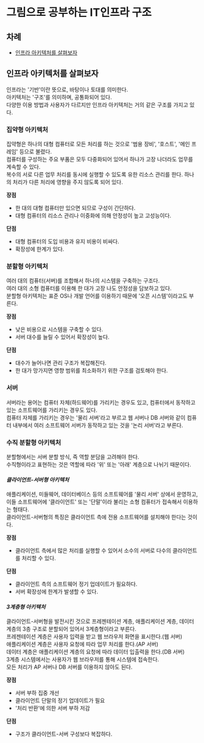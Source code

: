 # 그림으로 공부하는 IT인프라 구조

## 차례
- [인프라 아키텍처를 살펴보자](#인프라-아키텍처를-살펴보자)  

## 인프라 아키텍처를 살펴보자
인프라는 '기반'이란 뜻으로, 바탕이나 토대를 의미한다.  
아키텍처는 '구조'를 의미하며, 공통화되어 있다.  
다양한 이용 방법과 사용자가 다르지만 인프라 아키텍처는 거의 같은 구조를 가지고 있다.  

### 집약형 아키텍처
집약형은 하나의 대형 컴퓨터로 모든 처리를 하는 것으로 '범용 장비', '호스트', '메인 프레임' 등으로 불렸다.  
컴퓨터를 구성하는 주요 부품은 모두 다중화되어 있어서 하나가 고장 나더라도 업무를 계속할 수 있다.  
복수의 서로 다른 업무 처리를 동시에 실행할 수 있도록 유한 리소스 관리를 한다. 하나의 처리가 다른 처리에 영향을 주지 않도록 되어 있다.  

**장점**  
- 한 대의 대형 컴퓨터만 있으면 되므로 구성이 간단하다.  
- 대형 컴퓨터의 리소스 관리나 이중화에 의해 안정성이 높고 고성능이다.

**단점**  
- 대형 컴퓨터의 도입 비용과 유지 비용이 비싸다.
- 확장성에 한계가 있다.

### 분할형 아키텍처
여러 대의 컴퓨터(서버)를 조합해서 하나의 시스템을 구축하는 구조다.  
여러 대의 소형 컴퓨터를 이용해 한 대가 고장 나도 안정성을 담보하고 있다.  
분할형 아키텍처는 표준 OS나 개발 언어를 이용하기 때문에 '오픈 시스템'이라고도 부른다.  

**장점**  
- 낮은 비용으로 시스템을 구축할 수 있다. 
- 서버 대수를 늘릴 수 있어서 확장성이 높다.

**단점**  
- 대수가 늘어나면 관리 구조가 복잡해진다.
- 한 대가 망가지면 영향 범위를 최소화하기 위한 구조를 검토해야 한다.  

### 서버
서버라는 용어는 컴퓨터 자체(하드웨어)를 가리키는 경우도 있고, 컴퓨터에서 동작하고 있는 소프트웨어를 가리키는 경우도 있다.  
컴퓨터 자체를 가리키는 경우는 '물리 서버'라고 부르고 웹 서버나 DB 서버와 같이 컴퓨터 내부에서 여러 소프트웨어 서버가 동작하고 있는 것을 '논리 서버'라고 부른다.  

### 수직 분할형 아키텍처
분할형에서는 서버 분할 방식, 즉 역할 분담을 고려해야 한다.  
수직형이라고 표현하는 것은 역할에 따라 '위' 또는 '아래' 계층으로 나뉘기 때문이다.  

#### *클라이언트-서버형 아키텍처*
애플리케이션, 미들웨어, 데이터베이스 등의 소프트웨어를 '물리 서버' 상에서 운영하고, 이들 소프트웨어에 '클라이언트' 또는 '단말'이라 불리는 소형 컴퓨터가 접속해서 이용하는 형태다.  
클라이언트-서버형의 특징은 클라이언트 측에 전용 소프트웨어를 설치해야 한다는 것이다.  

**장점**  
- 클라이언트 측에서 많은 처리를 실행할 수 있어서 소수의 서버로 다수의 클라이언트를 처리할 수 있다.  

**단점**  
- 클라이언트 측의 소프트웨어 정기 업데이트가 필요하다.
- 서버 확장성에 한계가 발생할 수 있다.  

#### *3계층형 아키텍처*
클라이언트-서버형을 발전시킨 것으로 프레젠테이션 계층, 애플리케이션 계층, 데이터 계층의 3층 구조로 분할되어 있어서 3계층형이라고 부른다.  
프레젠테이션 계층은 사용자 입력을 받고 웹 브라우저 화면을 표시한다.(웹 서버)  
애플리케이션 계층은 사용자 요청에 따라 업무 처리를 한다.(AP 서버)  
데이터 계층은 애플리케이션 계층의 요청에 따라 데이터 입출력을 한다.(DB 서버)  
3계층 시스템에서는 사용자가 웹 브라우저를 통해 시스템에 접속한다.  
모든 처리가 AP 서버나 DB 서버를 이용하지 않아도 된다.  

**장점**  
- 서버 부하 집중 개선
- 클라이언트 단말의 정기 업데이트가 필요
- '처리 반환'에 의한 서버 부하 저감 

**단점**  
- 구조가 클라이언트-서버 구성보다 복잡하다.

